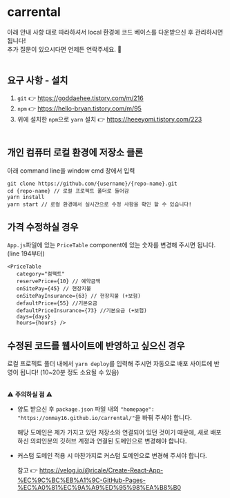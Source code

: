 # carrental

아래 안내 사항 대로 따라하셔서 local 환경에 코드 베이스를 다운받으신 후 관리하시면 됩니다!<br/>
추가 질문이 있으시다면 언제든 연락주세요. 🙂
<br/><br/>

요구 사항 - 설치
-----
1. `git` 👉 https://goddaehee.tistory.com/m/216
2. `npm` 👉 https://hello-bryan.tistory.com/m/95
3. 위에 설치한 `npm`으로 `yarn` 설치 👉 https://heeeyomi.tistory.com/223
<br/><br/>

개인 컴퓨터 로컬 환경에 저장소 클론
-----
아래 command line을 window cmd 창에서 입력
```
git clone https://github.com/{username}/{repo-name}.git
cd {repo-name} // 로컬 프로젝트 폴더로 들어감 
yarn install
yarn start // 로컬 환경에서 실시간으로 수정 사항을 확인 할 수 있습니다!
```

가격 수정하실 경우
-----
`App.js`파일에 있는 `PriceTable` component에 있는 숫자를 변경해 주시면 됩니다. (line 194부터)
```
<PriceTable
   category="컴팩트"
   reservePrice={10} // 예약금액
   onSitePay={45} // 현장지불
   onSitePayInsurance={63} // 현장지불 (+보험)
   defaultPrice={55} //기본요금
   defaultPriceInsurance={73} //기본요금 (+보험)
   days={days}
   hours={hours} />
```

수정된 코드를 웹사이트에 반영하고 싶으신 경우
-----
로컬 프로젝트 폴더 내에서 `yarn deploy`를 입력해 주시면 자동으로 배포 사이트에 반영이 됩니다! (10~20분 정도 소요될 수 있음)
<br/><br/>

⚠️ **주의하실 점** ⚠️
- 양도 받으신 후 `package.json` 파일 내의 `"homepage": "https://onmay16.github.io/carrental/"`을 바꿔 주셔야 합니다.
  
   해당 도메인은 제가 가지고 있던 저장소와 연결되어 있던 것이기 때문에, 새로 배포하신 의뢰인분의 깃허브 계정과 연결된 도메인으로 변경해야 합니다.
- 커스텀 도메인 적용 시 마찬가지로 커스텀 도메인으로 변경해 주셔야 합니다.

   참고 👉 https://velog.io/@ricale/Create-React-App-%EC%9C%BC%EB%A1%9C-GitHub-Pages-%EC%A0%81%EC%9A%A9%ED%95%98%EA%B8%B0
